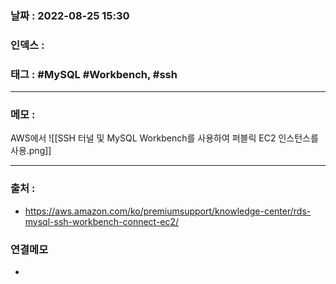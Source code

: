 ### 날짜 :  2022-08-25 15:30

### 인덱스 : 

### 태그 : #MySQL #Workbench, #ssh 

----

### 메모 :

AWS에서 
![[SSH 터널 및 MySQL Workbench를 사용하여 퍼블릭 EC2 인스턴스를 사용.png]]

----
### 출처 :
- https://aws.amazon.com/ko/premiumsupport/knowledge-center/rds-mysql-ssh-workbench-connect-ec2/


### 연결메모
-





